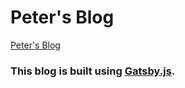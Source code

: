 # Peter's Blog

[Peter's Blog](https://peterchanblog.netlify.com/)

### This blog is built using [Gatsby.js](https://www.gatsbyjs.org/).
